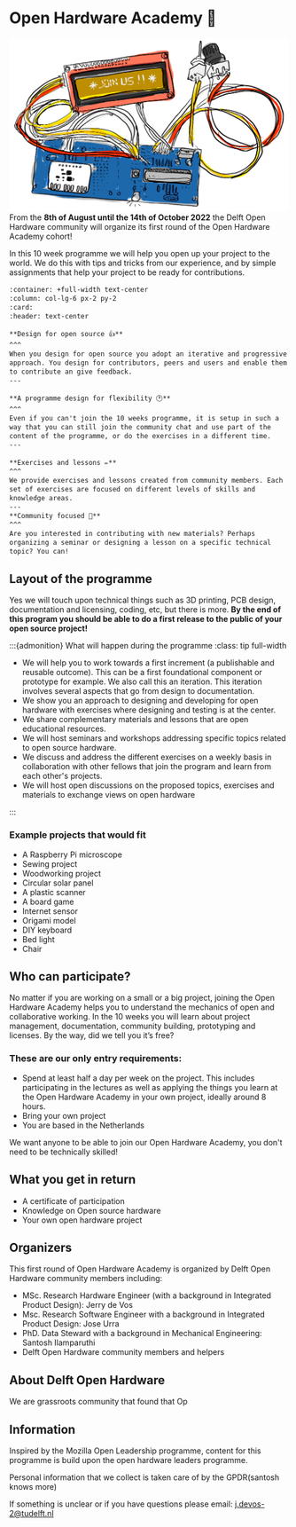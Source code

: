 
# Open Hardware Academy 🚀
![hardware image](img/banner_light.png)
From the **8th of August until the 14th of October 2022** the Delft Open Hardware community will organize its first round of the Open Hardware Academy cohort!

In this 10 week programme we will help you open up your project to the world. We do this with tips and tricks from our experience, and by simple assignments that help your project to be ready for contributions.

````{panels}
:container: +full-width text-center
:column: col-lg-6 px-2 py-2
:card:
:header: text-center

**Design for open source 👍**
^^^
When you design for open source you adopt an iterative and progressive approach. You design for contributors, peers and users and enable them to contribute an give feedback.
---

**A programme design for flexibility 🕐**
^^^
Even if you can't join the 10 weeks programme, it is setup in such a way that you can still join the community chat and use part of the content of the programme, or do the exercises in a different time.
---

**Exercises and lessons ✏️**
^^^
We provide exercises and lessons created from community members. Each set of exercises are focused on different levels of skills and knowledge areas.
---
**Community focused 🌈**
^^^
Are you interested in contributing with new materials? Perhaps organizing a seminar or designing a lesson on a specific technical topic? You can!
````

## Layout of the programme
Yes we will touch upon technical things such as 3D printing, PCB design, documentation and licensing, coding, etc, but there is more. **By the end of this program you should be able to do a first release to the public of your open source project!**

:::{admonition} What will happen during the programme
:class: tip full-width

* We will help you to work towards a first increment (a publishable and reusable outcome). This can be a first foundational component or prototype for example. We also call this an iteration. This iteration involves several aspects that go from design to documentation.
* We show you an approach to designing and developing for open hardware with exercises where designing and testing is at the center. 
* We share complementary materials and lessons that are open educational resources.
* We will host seminars and workshops addressing specific topics related to open source hardware.
* We discuss and address the different exercises on a weekly basis in collaboration with other fellows that join the program and learn from each other's projects.
* We will host open discussions on the proposed topics, exercises and materials to exchange views on open hardware

:::


### Example projects that would fit
* A Raspberry Pi microscope
* Sewing project
* Woodworking project
* Circular solar panel
* A plastic scanner
* A board game
* Internet sensor
* Origami model
* DIY keyboard
* Bed light
* Chair

## Who can participate?
No matter if you are working on a small or a big project, joining the Open Hardware Academy helps you to understand the mechanics of open and collaborative working. In the 10 weeks you will learn about project management, documentation, community building, prototyping and licenses. By the way, did we tell you it’s free?

### These are our only entry requirements:
- Spend at least half a day per week on the project. This includes participating in the lectures as well as applying the things you learn at the Open Hardware Academy in your own project, ideally around 8 hours.
- Bring your own project
- You are based in the Netherlands

We want anyone to be able to join our Open Hardware Academy, you don't need to be technically skilled!

## What you get in return
- A certificate of participation
- Knowledge on Open source hardware 
- Your own open hardware project

## Organizers
This first round of Open Hardware Academy is organized by Delft Open Hardware community members including:

- MSc. Research Hardware Engineer (with a background in Integrated Product Design): Jerry de Vos 
- Msc. Research Software Engineer with a background in Integrated Product Design: Jose Urra
- PhD. Data Steward with a background in Mechanical Engineering: Santosh Ilamparuthi
- Delft Open Hardware community members and helpers

## About Delft Open Hardware
We are grassroots community that found that Op


## Information
Inspired by the Mozilla Open Leadership programme, content for this programme is build upon the open hardware leaders programme.

Personal information that we collect is taken care of by the GPDR(santosh knows more)

If something is unclear or if you have questions please email: j.devos-2@tudelft.nl
